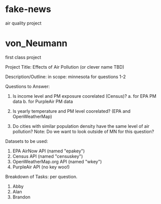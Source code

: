 # fake-news
air quality project

# von_Neumann
first class project

Project Title:
Effects of Air Pollution (or clever name TBD)

Description/Outline:
in scope: minnesota for questions 1-2

Questions to Answer:
1. Is income level and PM exposure coorelated (Census)?
  a. for EPA PM data
  b. for PurpleAir PM data
  
2. Is yearly temperature and PM level coorelated? (EPA and OpenWeatherMap)

3. Do cities with similar population density have the same level of air pollution?
  Note: Do we want to look outside of MN for this question?

Datasets to be used:

1. EPA AirNow API (named "epakey")
2. Census API (named "censuskey")
3. OpenWeatherMap.org API (named "wkey")
4. PurpleAir API (no key woo!)

Breakdown of Tasks:
per question.

1. Abby
2. Alan
3. Brandon

